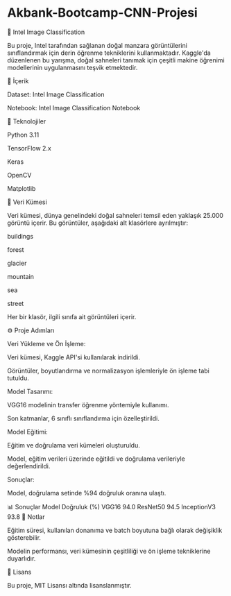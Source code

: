 # Akbank-Bootcamp-CNN-Projesi
🌄 Intel Image Classification

Bu proje, Intel tarafından sağlanan doğal manzara görüntülerini sınıflandırmak için derin öğrenme tekniklerini kullanmaktadır. Kaggle'da düzenlenen bu yarışma, doğal sahneleri tanımak için çeşitli makine öğrenimi modellerinin uygulanmasını teşvik etmektedir.

📂 İçerik

Dataset: Intel Image Classification

Notebook: Intel Image Classification Notebook

🧠 Teknolojiler

Python 3.11

TensorFlow 2.x

Keras

OpenCV

Matplotlib

📁 Veri Kümesi

Veri kümesi, dünya genelindeki doğal sahneleri temsil eden yaklaşık 25.000 görüntü içerir. Bu görüntüler, aşağıdaki alt klasörlere ayrılmıştır:

buildings

forest

glacier

mountain

sea

street

Her bir klasör, ilgili sınıfa ait görüntüleri içerir.

⚙️ Proje Adımları

Veri Yükleme ve Ön İşleme:

Veri kümesi, Kaggle API'si kullanılarak indirildi.

Görüntüler, boyutlandırma ve normalizasyon işlemleriyle ön işleme tabi tutuldu.

Model Tasarımı:

VGG16 modelinin transfer öğrenme yöntemiyle kullanımı.

Son katmanlar, 6 sınıflı sınıflandırma için özelleştirildi.

Model Eğitimi:

Eğitim ve doğrulama veri kümeleri oluşturuldu.

Model, eğitim verileri üzerinde eğitildi ve doğrulama verileriyle değerlendirildi.

Sonuçlar:

Model, doğrulama setinde %94 doğruluk oranına ulaştı.

📊 Sonuçlar
Model	Doğruluk (%)
VGG16	94.0
ResNet50	94.5
InceptionV3	93.8
📌 Notlar

Eğitim süresi, kullanılan donanıma ve batch boyutuna bağlı olarak değişiklik gösterebilir.

Modelin performansı, veri kümesinin çeşitliliği ve ön işleme tekniklerine duyarlıdır.

📄 Lisans

Bu proje, MIT Lisansı altında lisanslanmıştır.
